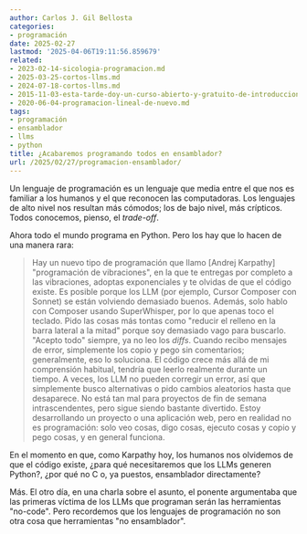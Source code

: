 ```yaml
---
author: Carlos J. Gil Bellosta
categories:
- programación
date: 2025-02-27
lastmod: '2025-04-06T19:11:56.859679'
related:
- 2023-02-14-sicologia-programacion.md
- 2025-03-25-cortos-llms.md
- 2024-07-18-cortos-llms.md
- 2015-11-03-esta-tarde-doy-un-curso-abierto-y-gratuito-de-introduccion-a-la-programacion.md
- 2020-06-04-programacion-lineal-de-nuevo.md
tags:
- programación
- ensamblador
- llms
- python
title: ¿Acabaremos programando todos en ensamblador?
url: /2025/02/27/programacion-ensamblador/
---
```


Un lenguaje de programación es un lenguaje que media entre el que nos es familiar a los humanos y el que reconocen las computadoras. Los lenguajes de alto nivel nos resultan más cómodos; los de bajo nivel, más crípticos. Todos conocemos, pienso, el _trade-off_.

Ahora todo el mundo programa en Python. Pero los hay que lo hacen de una manera rara:

> Hay un nuevo tipo de programación que llamo [Andrej Karpathy] "programación de vibraciones", en la que te entregas por completo a las vibraciones, adoptas exponenciales y te olvidas de que el código existe. Es posible porque los LLM (por ejemplo, Cursor Composer con Sonnet) se están volviendo demasiado buenos. Además, solo hablo con Composer usando SuperWhisper, por lo que apenas toco el teclado. Pido las cosas más tontas como "reducir el relleno en la barra lateral a la mitad" porque soy demasiado vago para buscarlo. "Acepto todo" siempre, ya no leo los _diffs_. Cuando recibo mensajes de error, simplemente los copio y pego sin comentarios; generalmente, eso lo soluciona. El código crece más allá de mi comprensión habitual, tendría que leerlo realmente durante un tiempo. A veces, los LLM no pueden corregir un error, así que simplemente busco alternativas o pido cambios aleatorios hasta que desaparece. No está tan mal para proyectos de fin de semana intrascendentes, pero sigue siendo bastante divertido. Estoy desarrollando un proyecto o una aplicación web, pero en realidad no es programación: solo veo cosas, digo cosas, ejecuto cosas y copio y pego cosas, y en general funciona.

En el momento en que, como Karpathy hoy, los humanos nos olvidemos de que el código existe, ¿para qué necesitaremos que los LLMs generen Python?, ¿por qué no C o, ya puestos, ensamblador directamente?

Más. El otro día, en una charla sobre el asunto, el ponente argumentaba que las primeras víctima de los LLMs que programan serán las herramientas "no-code". Pero recordemos que los lenguajes de programación no son otra cosa que herramientas "no ensamblador".